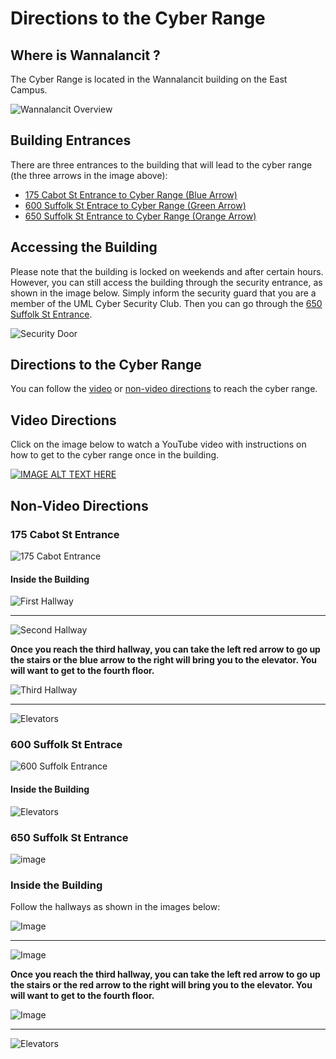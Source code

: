 # Directions to the Cyber Range

## Where is Wannalancit ?

The Cyber Range is located in the Wannalancit building on the East Campus.


![Wannalancit Overview](../Images/Wannalancit-Overview.png)

## Building Entrances

There are three entrances to the building that will lead to the cyber range (the three arrows in the image above):

- [175 Cabot St Entrance to Cyber Range (Blue Arrow)](#175-cabot-st-entrance-to-cyber-range)
- [600 Suffolk St Entrace to Cyber Range (Green Arrow)](#600-suffolk-st-entrace-to-cyber-range)
- [650 Suffolk St Entrance to Cyber Range (Orange Arrow)](#650-suffolk-st-entrance-to-cyber-range)


## Accessing the Building

Please note that the building is locked on weekends and after certain hours. However, you can still access the building through the security entrance, as shown in the image below. Simply inform the security guard that you are a member of the UML Cyber Security Club. Then you can go through the [650 Suffolk St Entrance](#650-suffolk-st-entrance).

![Security Door](../Images/SecurityDoor.png)


## Directions to the Cyber Range

You can follow the [video](#video-directions) or [non-video directions](#non-video-directions) to reach the cyber range.

## Video Directions

Click on the image below to watch a YouTube video with instructions on how to get to the cyber range once in the building.

[![IMAGE ALT TEXT HERE](https://img.youtube.com/vi/3YxdrjFG0qA/0.jpg)](https://www.youtube.com/watch?v=3YxdrjFG0qA)

## Non-Video Directions



### 175 Cabot St Entrance 

![175 Cabot Entrance](../Images/175-Cabot/175-Cabot-Entrance.jpg)

#### Inside the Building 

![First Hallway](../Images/175-Cabot/FirstHallway.jpg)

___

![Second Hallway](../Images/175-Cabot/SecondHallway.jpg)

**Once you reach the third hallway, you can take the left red arrow to go up the stairs or the blue arrow to the right will bring you to the elevator. You will want to get to the fourth floor.**

![Third Hallway](../Images/175-Cabot/ThirdHallway.jpg)

___

![Elevators](../Images/Elevators.jpg)

### 600 Suffolk St Entrace

![600 Suffolk Entrance](../Images/600-Suffolk/600-Suffolk-Entrance.jpg)

#### Inside the Building 

![Elevators](../Images/Elevators.jpg)

### 650 Suffolk St Entrance

![image](../Images/650-Suffolk/650-Suffolk-St-Entrance.jpg)

### Inside the Building

Follow the hallways as shown in the images below:

![Image](../Images/650-Suffolk/firstHallway.jpg)

___

![Image](../Images/650-Suffolk/secondHallway.jpg)

**Once you reach the third hallway, you can take the left red arrow to go up the stairs or the red arrow to the right will bring you to the elevator. You will want to get to the fourth floor.**

![Image](../Images/650-Suffolk/ThirdHallway.jpg)

___

![Elevators](../Images/Elevators.jpg)
